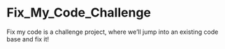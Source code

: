 # Fix_My_Code_Challenge
Fix my code is a challenge project, where we’ll jump into an existing code base and fix it!
